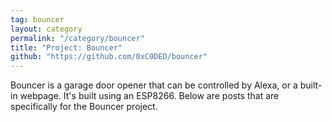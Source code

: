 ```yaml
---
tag: bouncer
layout: category
permalink: "/category/bouncer"
title: "Project: Bouncer"
github: "https://github.com/0xC0DED/bouncer"
---
```


Bouncer is a garage door opener that can be controlled by Alexa, or a built-in webpage. It's built using an ESP8266. Below are posts that are specifically for the Bouncer project.
